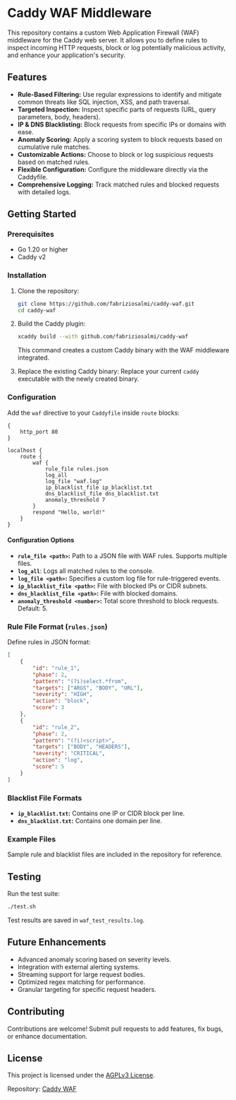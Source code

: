 # Caddy WAF Middleware

This repository contains a custom Web Application Firewall (WAF) middleware for the Caddy web server. It allows you to define rules to inspect incoming HTTP requests, block or log potentially malicious activity, and enhance your application's security.

## Features

- **Rule-Based Filtering:** Use regular expressions to identify and mitigate common threats like SQL injection, XSS, and path traversal.
- **Targeted Inspection:** Inspect specific parts of requests (URL, query parameters, body, headers).
- **IP & DNS Blacklisting:** Block requests from specific IPs or domains with ease.
- **Anomaly Scoring:** Apply a scoring system to block requests based on cumulative rule matches.
- **Customizable Actions:** Choose to block or log suspicious requests based on matched rules.
- **Flexible Configuration:** Configure the middleware directly via the Caddyfile.
- **Comprehensive Logging:** Track matched rules and blocked requests with detailed logs.

## Getting Started

### Prerequisites

- Go 1.20 or higher
- Caddy v2

### Installation

1. Clone the repository:
   ```bash
   git clone https://github.com/fabriziosalmi/caddy-waf.git
   cd caddy-waf
   ```

2. Build the Caddy plugin:
   ```bash
   xcaddy build --with github.com/fabriziosalmi/caddy-waf
   ```
   This command creates a custom Caddy binary with the WAF middleware integrated.

3. Replace the existing Caddy binary:
   Replace your current `caddy` executable with the newly created binary.

### Configuration

Add the `waf` directive to your `Caddyfile` inside `route` blocks:

```caddyfile
{
    http_port 80
}

localhost {
    route {
        waf {
            rule_file rules.json
            log_all
            log_file "waf.log"
            ip_blacklist_file ip_blacklist.txt
            dns_blacklist_file dns_blacklist.txt
            anomaly_threshold 7
        }
        respond "Hello, world!"
    }
}
```

#### Configuration Options

- **`rule_file <path>`:** Path to a JSON file with WAF rules. Supports multiple files.
- **`log_all`**: Logs all matched rules to the console.
- **`log_file <path>`:** Specifies a custom log file for rule-triggered events.
- **`ip_blacklist_file <path>`:** File with blocked IPs or CIDR subnets.
- **`dns_blacklist_file <path>`:** File with blocked domains.
- **`anomaly_threshold <number>`:** Total score threshold to block requests. Default: 5.

### Rule File Format (`rules.json`)

Define rules in JSON format:
```json
[
    {
        "id": "rule_1",
        "phase": 2,
        "pattern": "(?i)select.*from",
        "targets": ["ARGS", "BODY", "URL"],
        "severity": "HIGH",
        "action": "block",
        "score": 3
    },
    {
        "id": "rule_2",
        "phase": 2,
        "pattern": "(?i)<script>",
        "targets": ["BODY", "HEADERS"],
        "severity": "CRITICAL",
        "action": "log",
        "score": 5
    }
]
```

### Blacklist File Formats

- **`ip_blacklist.txt`:** Contains one IP or CIDR block per line.
- **`dns_blacklist.txt`:** Contains one domain per line.

### Example Files

Sample rule and blacklist files are included in the repository for reference.

## Testing

Run the test suite:
```bash
./test.sh
```
Test results are saved in `waf_test_results.log`.

## Future Enhancements

- Advanced anomaly scoring based on severity levels.
- Integration with external alerting systems.
- Streaming support for large request bodies.
- Optimized regex matching for performance.
- Granular targeting for specific request headers.

## Contributing

Contributions are welcome! Submit pull requests to add features, fix bugs, or enhance documentation.

## License

This project is licensed under the [AGPLv3 License](LICENSE).

Repository: [Caddy WAF](https://github.com/fabriziosalmi/caddy-waf/tree/main)
